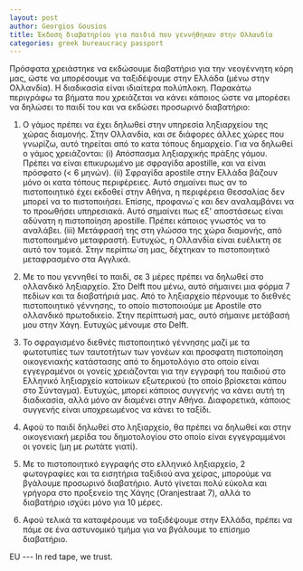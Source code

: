 ```yaml
---
layout: post
author: Georgios Gousios
title: Έκδοση διαβατηρίου για παιδιά που γεννήθηκαν στην Ολλανδία 
categories: greek bureaucracy passport 
---
```


Πρόσφατα χρειάστηκε να εκδώσουμε διαβατήριο για την νεογέννητη κόρη μας, ώστε να
μπορέσουμε να ταξιδέψουμε στην Ελλάδα (μένω στην Ολλανδία).  Η διαδικασία είναι
ιδιαίτερα πολύπλοκη. Παρακάτω περιγράφω τα βήματα που χρειάζεται να κάνει
κάποιος ώστε να μπορέσει να δηλώσει το παιδί του και να εκδώσει προσωρινό διαβατήριο:

1. Ο γάμος πρέπει να έχει δηλωθεί στην υπηρεσία ληξιαρχείου της χώρας
διαμονής. Στην Ολλανδία, και σε διάφορες άλλες χώρες που γνωρίζω, αυτό 
τηρείται από το κατα τόπους δημαρχείο. Για να δηλωθεί ο γάμος χρειάζονται:
  (i) Απόσπασμα ληξιαρχικής πράξης γάμου. Πρέπει να είναι επικυρωμένο με σφραγίδα
    apostille, και να είναι πρόσφατο (< 6 μηνών).
  (ii) Σφραγίδα apostile στην Ελλάδα βάζουν μόνο οι κατα τόπους περιφέρειες. Αυτό
    σημαίνει πως αν το πιστοποιητικό έχει εκδοθεί στην Αθήνα, η περιφέρεια
    Θεσσαλίας δεν μπορεί να το πιστοποιήσει. Επίσης, προφανω΄ς και δεν
    αναλαμβάνει να το προωθήσει υπηρεσιακά. Αυτό σημαίνει πως εξ' αποστάσεως
    είναι αδύνατη η πιστοποίηση apostille. Πρέπει κάποιος γνωστός να το
    αναλάβει.
  (iii) Μετάφρασή της στη γλώσσα της χώρα διαμονής, από πιστοποιημένο μεταφραστή. 
    Ευτυχώς, η Ολλανδία είναι ευέλικτη σε αυτό τον τομεά. Στην περίπτω΄ση μας,
    δέχτηκαν το πιστοποιητικό μεταφρασμένο στα Αγγλικά.

2. Με το που γεννηθεί το παιδί, σε 3 μέρες πρέπει να δηλωθεί στο ολλανδικό
ληξιαρχείο. Στο Delft που μένω, αυτό σήμαινει μια φόρμα 7 πεδίων και τα
διαβατήριά μας. Από το ληξιαρχείο πέρνουμε το διεθνές πιστοποιητικό γέννησης,
το οποίο πιστοποιούμε με Αpostile στο ολλανδικό πρωτοδικείο. Στην περίπτωσή μας,
αυτό σήμαινε μετάβασή μου στην Χάγη. Ευτυχώς μένουμε στο Delft.

3. Το σφραγισμένο διεθνές πιστοποιητικό γέννησης μαζί με τα  φωτοτυπίες των
ταυτοτήτων των γονέων και προσφατη πιστοποίηση οικογενιακής κατάστασης από το
δημοτολόγιο στο οποίο είναι εγγεγραμένοι οι γονείς χρειάζονται για την εγγραφή
του παιδιού στο Ελληνικό ληξιαρχείο κατοίκων εξωτερικού (το οποίο βρίσκεται κάπου στο Σύνταγμα). Ευτυχώς, μπορεί κάποιος
συγγενής να κάνει αυτή τη διαδικασία, αλλά μόνο αν διαμένει στην Αθήνα.
Διαφορετικά, κάποιος συγγενής είναι υποχρεωμένος να κάνει το ταξίδι.

4. Αφού το παιδί δηλωθεί στο ληξιαρχείο, θα πρέπει να δηλωθεί και στην 
οικογενιακή μερίδα του δημοτολογίου στο οποίο είναι εγγεγραμμένοι οι γονείς (μη
με ρωτάτε γιατί). 

5. Με το πιστοποιητικό εγγραφής στο ελληνικό ληξιαρχείο, 2 φωτογραφίες και
τα εισητήρια ταξιδιού ανα χείρας, μπορούμε να βγάλουμε
προσωρινό διαβατήριο. Αυτό γίνεται πολύ εύκολα και γρήγορα στο προξενείο
της Χάγης (Oranjestraat 7), αλλά το διαβατήριο ισχύει μόνο για 10 μέρες.

6. Αφού τελικά τα καταφέρουμε να ταξιδέψουμε στην Ελλάδα, πρέπει να πάμε
σε ένα αστυνομικό τμήμα για να βγάλουμε το επίσημο διαβατήριο. 

EU --- In red tape, we trust.
